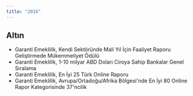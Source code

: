 ```yaml
---
title: "2016"
---
```


## Altın

-   Garanti Emeklilik, Kendi Sektöründe Mali Yıl İçin Faaliyet Raporu Geliştirmede Mükemmeliyet Ödülü
-   Garanti Emeklilik, 1-10 milyar ABD Doları Ciroya Sahip Bankalar Genel Sıralama
-   Garanti Emeklilik, En İyi 25 Türk Online Raporu
-   Garanti Emeklilik, Avrupa/Ortadoğu/Afrika Bölgesi'nde En İyi 80 Online Rapor Kategorisinde 37'ncilik

